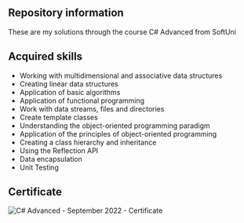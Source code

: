## Repository information
These are my solutions through the course C# Advanced from SoftUni

## Acquired skills
- Working with multidimensional and associative data structures
- Creating linear data structures
- Application of basic algorithms
- Application of functional programming
- Work with data streams, files and directories
- Create template classes
- Understanding the object-oriented programming paradigm
- Application of the principles of object-oriented programming
- Creating a class hierarchy and inheritance
- Using the Reflection API
- Data encapsulation
- Unit Testing

## Certificate
![C# Advanced - September 2022 - Certificate](https://user-images.githubusercontent.com/84270419/198368024-4a2fcd3c-33af-408d-b165-a26fbaa5f853.jpeg)
